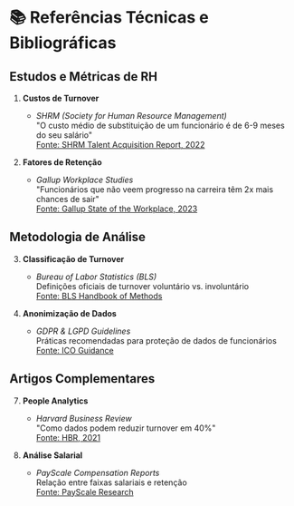 # 📚 Referências Técnicas e Bibliográficas

## Estudos e Métricas de RH
1. **Custos de Turnover**  
   - *SHRM (Society for Human Resource Management)*  
   "O custo médio de substituição de um funcionário é de 6-9 meses do seu salário"  
   [Fonte: SHRM Talent Acquisition Report, 2022](https://www.shrm.org)

2. **Fatores de Retenção**  
   - *Gallup Workplace Studies*  
   "Funcionários que não veem progresso na carreira têm 2x mais chances de sair"  
   [Fonte: Gallup State of the Workplace, 2023](https://www.gallup.com)

## Metodologia de Análise
3. **Classificação de Turnover**  
   - *Bureau of Labor Statistics (BLS)*  
   Definições oficiais de turnover voluntário vs. involuntário  
   [Fonte: BLS Handbook of Methods](https://www.bls.gov)

4. **Anonimização de Dados**  
   - *GDPR & LGPD Guidelines*  
   Práticas recomendadas para proteção de dados de funcionários  
   [Fonte: ICO Guidance](https://ico.org.uk)

## Artigos Complementares
7. **People Analytics**  
   - *Harvard Business Review*  
   "Como dados podem reduzir turnover em 40%"  
   [Fonte: HBR, 2021](https://hbr.org)

8. **Análise Salarial**  
   - *PayScale Compensation Reports*  
   Relação entre faixas salariais e retenção  
   [Fonte: PayScale Research](https://www.payscale.com)
